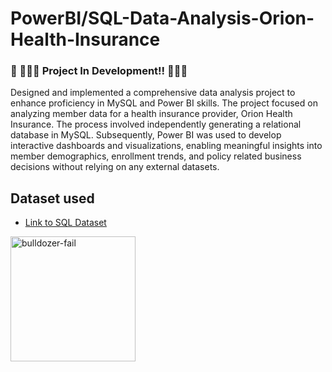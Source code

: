 # PowerBI/SQL-Data-Analysis-Orion-Health-Insurance

### 👷 🚧🚧🚧  Project In Development!! 🚧🚧🚧


Designed and implemented a comprehensive data analysis project to enhance proficiency in MySQL and Power BI skills. The project focused on analyzing member data for a health insurance provider, Orion Health Insurance. The process involved independently generating a relational database in MySQL. Subsequently, Power BI was used to develop interactive dashboards and visualizations, enabling meaningful insights into member demographics, enrollment trends, and policy related business decisions without relying on any external datasets.

## Dataset used 

- <a href= "https://github.com/MR-S92/PowerBI-SQL-Data-Analysis-Orion-Health-Insurance/blob/main/Orion_Health_Insurance.sql">Link to SQL Dataset</a>


<img src="https://github.com/user-attachments/assets/4bb33f40-09f8-4541-97f5-2b6b5fdf6dcb" alt="bulldozer-fail" style="min-width:250px; max-width:250px; width:200px;" align="left">
